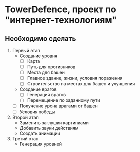 # TowerDefence, проект по "интернет-технологиям"
## Необходимо сделать
1. Первый этап
   - Создание уровня
     - [ ] Карта
     - [ ] Путь для противников
     - [ ] Места для башен
     - [ ] Главное здание, жизни, условия поражения
     - [ ] Строительство на местах для башен и улучшения
   - Создание врагов
     - [ ] Генерация врагов
     - [ ] Перемещение по заданному пути
   - [ ] Получение урона врагами от башен
   - [ ] Условия победы
2. Второй этап
   - Заменить заглушки картинками
   - Добавить звуки действиям
   - Создать анимации
3. Третий этап
   - Генерация уровней
